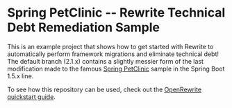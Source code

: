 # Spring PetClinic -- Rewrite Technical Debt Remediation Sample

This is an example project that shows how to get started with Rewrite to automatically perform framework migrations and eliminate technical debt! The default branch (2.1.x) contains a slightly messier form of the last modification made to the famous [Spring PetClinic](https://github.com/spring-projects/spring-petclinic) sample in the Spring Boot 1.5.x line.

To see how this repository can be used, check out the [OpenRewrite quickstart guide](https://docs.openrewrite.org/running-recipes/getting-started).
